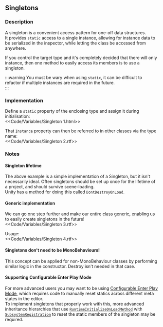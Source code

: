 ## Singletons
### Description
A singleton is a convenient access pattern for one-off data structures.  
It provides `static` access to a single instance, allowing for instance data to be serialized in the inspector, while letting the class be accessed from anywhere.


If you control the target type and it's completely decided that there will only instance, then one method to easily access its members is to use a singleton.  

:::warning
You must be wary when using `static`, it can be difficult to refactor if multiple instances are required in the future.  
:::

### Implementation

Define a `static` property of the enclosing type and assign it during initialisation:  
<<Code/Variables/Singleton 1.html>>

That `Instance` property can then be referred to in other classes via the type name:  
<<Code/Variables/Singleton 2.rtf>>

### Notes
#### Singleton lifetime
The above example is a simple implementation of a Singleton, but it isn't necessarily ideal. Often singletons should be set up once for the lifetime of a project, and should survive scene-loading.  
Unity has a method for doing this called [`DontDestroyOnLoad`](https://docs.unity3d.com/ScriptReference/Object.DontDestroyOnLoad.html).  

#### Generic implementation
We can go one step further and make our entire class generic, enabling us to easily create singletons in the future!  
<<Code/Variables/Singleton 3.rtf>>

Usage:  
<<Code/Variables/Singleton 4.rtf>>

#### Singletons don't need to be MonoBehaviours!
This concept can be applied for non-MonoBehaviour classes by performing similar logic in the constructor. Destroy isn't needed in that case.

#### Supporting Configurable Enter Play Mode
For more advanced users you may want to be using [Configurable Enter Play Mode](https://docs.unity3d.com/Documentation/Manual/ConfigurableEnterPlayMode.html), which requires code to manually reset statics across different meta states in the editor.  
To implement singletons that properly work with this, more advanced inheritance hierarchies that use [`RuntimeInitializeOnLoadMethod`](https://docs.unity3d.com/ScriptReference/RuntimeInitializeOnLoadMethodAttribute.html) with [`SubsystemRegistration`](https://docs.unity3d.com/ScriptReference/RuntimeInitializeLoadType.SubsystemRegistration.html) to reset the static members of the singleton may be required.